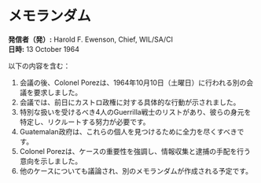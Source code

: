 # メモランダム

**発信者（発）:** Harold F. Ewenson, Chief, WIL/SA/CI  
**日時:** 13 October 1964  

以下の内容を含む：

1. 会議の後、Colonel Porezは、1964年10月10日（土曜日）に行われる別の会議を要求しました。
2. 会議では、前日にカストロ政権に対する具体的な行動が示されました。
3. 特別な扱いを受けるべき4人のGuerrilla戦士のリストがあり、彼らの身元を特定し、リクルートする努力が必要です。
4. Guatemalan政府は、これらの個人を見つけるために全力を尽くすべきです。
5. Colonel Porezは、ケースの重要性を強調し、情報収集と逮捕の手配を行う意向を示しました。
6. 他のケースについても議論され、別のメモランダムが作成される予定です。